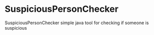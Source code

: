# SuspiciousPersonChecker
SuspiciousPersonChecker
simple java tool for checking if someone is suspicious
